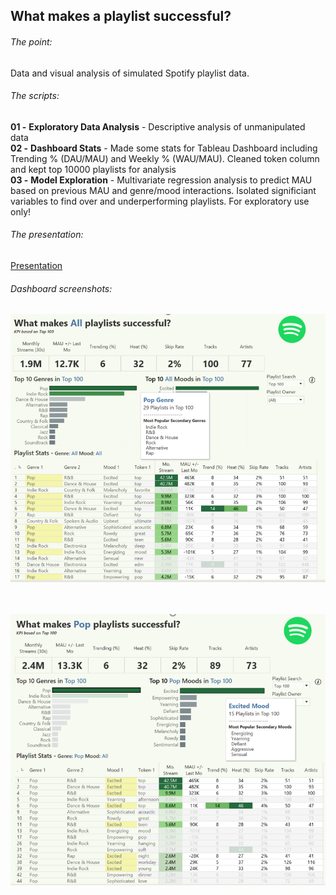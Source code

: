 ## What makes a playlist successful? <br/>
###### The point:
Data and visual analysis of simulated Spotify playlist data.  <br/>
###### The scripts:
**01 -** **Exploratory Data Analysis** - Descriptive analysis of unmanipulated data  <br/>
**02 -** **Dashboard Stats** - Made some stats for Tableau Dashboard including Trending % (DAU/MAU) and Weekly % (WAU/MAU). Cleaned token column and kept top 10000 playlists for analysis  <br/>
**03 -** **Model Exploration** - Multivariate regression analysis to predict MAU based on previous MAU and genre/mood interactions. Isolated significiant variables to find over and underperforming playlists. For exploratory use only!  <br/>

###### The presentation:
[Presentation](https://github.com/joshorenstein/spot/blob/master/Playlists.pdf) <br/>

###### Dashboard screenshots:
![Dashboard Example 1](https://github.com/joshorenstein/spot/blob/master/images/all-playlists.PNG) <br/>
<br/>
<br/>

![Dashboard Example 2](https://github.com/joshorenstein/spot/blob/master/images/pop-excited.PNG)
